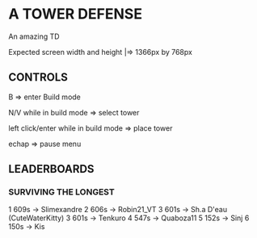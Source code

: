 # A TOWER DEFENSE

An amazing TD

Expected screen width and height |=> 1366px by 768px


## CONTROLS

B										=> enter Build mode

N/V while in build mode					=> select tower

left click/enter while in build mode	=> place tower

echap									=> pause menu


## LEADERBOARDS
### SURVIVING THE LONGEST

1 609s -> Slimexandre
2 606s -> Robin21_VT
3 601s -> Sh.a D'eau (CuteWaterKitty)
3 601s -> Tenkuro
4 547s -> Quaboza11
5 152s -> Sinj
6 150s -> Kis